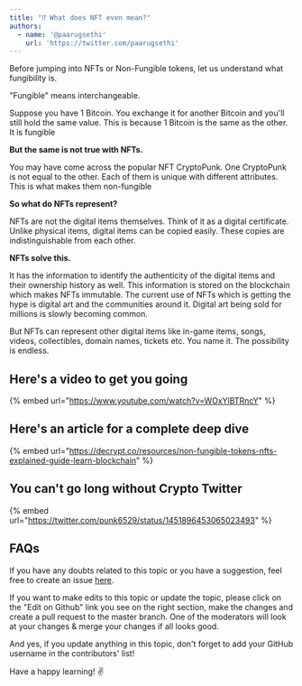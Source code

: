 ```yaml
---
title: "⁉ What does NFT even mean?"
authors:
  - name: '@paarugsethi'
    url: 'https://twitter.com/paarugsethi'
---
```


Before jumping into NFTs or Non-Fungible tokens, let us understand what fungibility is.

"Fungible" means interchangeable.

Suppose you have 1 Bitcoin. You exchange it for another Bitcoin and you'll still hold the same value. This is because 1 Bitcoin is the same as the other. It is fungible

**But the same is not true with NFTs.**

You may have come across the popular NFT CryptoPunk. One CryptoPunk is not equal to the other. Each of them is unique with different attributes. This is what makes them non-fungible

**So what do NFTs represent?**

NFTs are not the digital items themselves. Think of it as a digital certificate. Unlike physical items, digital items can be copied easily. These copies are indistinguishable from each other.

**NFTs solve this.**

It has the information to identify the authenticity of the digital items and their ownership history as well. This information is stored on the blockchain which makes NFTs immutable. The current use of NFTs which is getting the hype is digital art and the communities around it. Digital art being sold for millions is slowly becoming common.

But NFTs can represent other digital items like in-game items, songs, videos, collectibles, domain names, tickets etc. You name it. The possibility is endless.

## Here's a video to get you going

{% embed url="https://www.youtube.com/watch?v=WOxYlBTRncY" %}

## Here's an article for a complete deep dive

{% embed url="https://decrypt.co/resources/non-fungible-tokens-nfts-explained-guide-learn-blockchain" %}

## You can't go long without Crypto Twitter

{% embed url="https://twitter.com/punk6529/status/1451896453065023493" %}

## FAQs

If you have any doubts related to this topic or you have a suggestion, feel free to create an issue [here](https://github.com/SuperteamDAO/ground-zero/issues).

If you want to make edits to this topic or update the topic, please click on the "Edit on Github" link you see on the right section, make the changes and create a pull request to the master branch. One of the moderators will look at your changes & merge your changes if all looks good.

And yes, if you update anything in this topic, don't forget to add your GitHub username in the contributors' list!

Have a happy learning! ✌️
